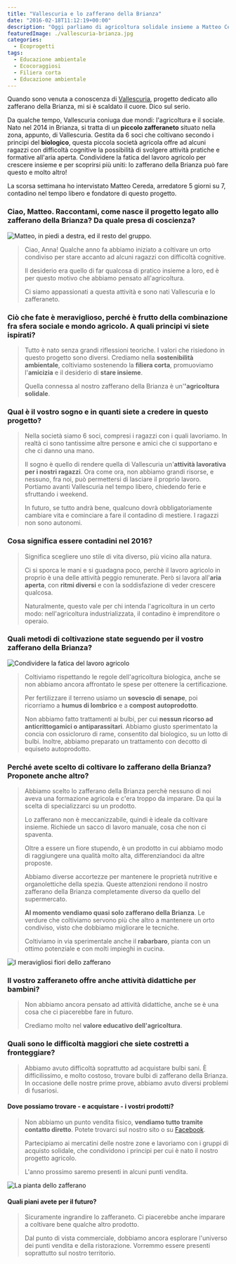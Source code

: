 ```yaml
---
title: "Vallescuria e lo zafferano della Brianza"
date: "2016-02-18T11:12:19+00:00"
description: "Oggi parliamo di agricoltura solidale insieme a Matteo Cereda, uno dei fondatori di Vallescuria, uno zafferaneto che coniuga sociale e lavoro agricolo."
featuredImage: ./vallescuria-brianza.jpg
categories:
  - Ecoprogetti
tags:
  - Educazione ambientale
  - Ecocoraggiosi
  - Filiera corta
  - Educazione ambientale
---
```


Quando sono venuta a conoscenza di [Vallescuria](http://www.zafferanovallescuria.it), progetto dedicato allo zafferano della Brianza, mi si è scaldato il cuore. Dico sul serio.

Da qualche tempo, Vallescuria coniuga due mondi: l'agricoltura e il sociale.
Nato nel 2014 in Brianza, si tratta di un **piccolo zafferaneto** situato nella zona, appunto, di Vallescuria.
Gestita da 6 soci che coltivano secondo i principi del **biologico**, questa piccola società agricola offre ad alcuni ragazzi con difficoltà cognitive la possibilità di svolgere attività pratiche e formative all'aria aperta.
Condividere la fatica del lavoro agricolo per crescere insieme e per scoprirsi più uniti: lo zafferano della Brianza può fare questo e molto altro!

La scorsa settimana ho intervistato Matteo Cereda, arredatore 5 giorni su 7, contadino nel tempo libero e fondatore di questo progetto.

### Ciao, Matteo. Raccontami, come nasce il progetto legato allo zafferano della Brianza? Da quale presa di coscienza?

![Matteo, in piedi a destra, ed il resto del gruppo.](./vallescuria-gruppo.jpg)

> Ciao, Anna! Qualche anno fa abbiamo iniziato a coltivare un orto condiviso per stare accanto ad alcuni ragazzi con difficoltà cognitive.
>
> Il desiderio era quello di far qualcosa di pratico insieme a loro, ed è per questo motivo che abbiamo pensato all'agricoltura.
>
> Ci siamo appassionati a questa attività e sono nati Vallescuria e lo zafferaneto.

### Ciò che fate è meraviglioso, perché è frutto della combinazione fra sfera sociale e mondo agricolo. A quali principi vi siete ispirati?

> Tutto è nato senza grandi riflessioni teoriche. I valori che risiedono in questo progetto sono diversi. Crediamo nella **sostenibilità ambientale**, coltiviamo sostenendo la **filiera corta**, promuoviamo l'**amicizia** e il desiderio di **stare insieme**.
>
> Quella connessa al nostro zafferano della Brianza è un'**'agricoltura solidale**.

### Qual è il vostro sogno e in quanti siete a credere in questo progetto?

> Nella società siamo 6 soci, compresi i ragazzi con i quali lavoriamo. In realtà ci sono tantissime altre persone e amici che ci supportano e che ci danno una mano.
>
> Il sogno è quello di rendere quella di Vallescuria un'**attività lavorativa per i nostri ragazzi**. Ora come ora, non abbiamo grandi risorse, e nessuno, fra noi, può permettersi di lasciare il proprio lavoro. Portiamo avanti Vallescuria nel tempo libero, chiedendo ferie e sfruttando i weekend.
>
> In futuro, se tutto andrà bene, qualcuno dovrà obbligatoriamente cambiare vita e cominciare a fare il contadino di mestiere. I ragazzi non sono autonomi.

### Cosa significa essere contadini nel 2016?

> Significa scegliere uno stile di vita diverso, più vicino alla natura.
>
> Ci si sporca le mani e si guadagna poco, perchè il lavoro agricolo in proprio è una delle attività peggio remunerate. Però si lavora all'**aria aperta**, con **ritmi diversi** e con la soddisfazione di veder crescere qualcosa.
>
> Naturalmente, questo vale per chi intenda l'agricoltura in un certo modo: nell'agricoltura industrializzata, il contadino è imprenditore o operaio.

### Quali metodi di coltivazione state seguendo per il vostro zafferano della Brianza?

![Condividere la fatica del lavoro agricolo](./zafferano-brianza-3.jpg)

> Coltiviamo rispettando le regole dell'agricoltura biologica, anche se non abbiamo ancora affrontato le spese per ottenere la certificazione.
>
> Per fertilizzare il terreno usiamo un **sovescio di senape**, poi ricorriamo a **humus di lombrico** e a **compost autoprodotto**.
>
> Non abbiamo fatto trattamenti ai bulbi, per cui **nessun ricorso ad anticrittogamici o antiparassitari**. Abbiamo giusto sperimentato la concia con ossicloruro di rame, consentito dal biologico, su un lotto di bulbi. Inoltre, abbiamo preparato un trattamento con decotto di equiseto autoprodotto.

### Perché avete scelto di coltivare lo zafferano della Brianza? Proponete anche altro?

> Abbiamo scelto lo zafferano della Brianza perchè nessuno di noi aveva una formazione agricola e c'era troppo da imparare. Da qui la scelta di specializzarci su un prodotto.
>
> Lo zafferano non è meccanizzabile, quindi è ideale da coltivare insieme. Richiede un sacco di lavoro manuale, cosa che non ci spaventa.
>
> Oltre a essere un fiore stupendo, è un prodotto in cui abbiamo modo di raggiungere una qualità molto alta, differenziandoci da altre proposte.
>
> Abbiamo diverse accortezze per mantenere le proprietà nutritive e organolettiche della spezia. Queste attenzioni rendono il nostro zafferano della Brianza completamente diverso da quello del supermercato.
>
> **Al momento vendiamo quasi solo zafferano della Brianza**. Le verdure che coltiviamo servono più che altro a mantenere un orto condiviso, visto che dobbiamo migliorare le tecniche.
>
> Coltiviamo in via sperimentale anche il **rabarbaro**, pianta con un ottimo potenziale e con molti impieghi in cucina.

![I meravigliosi fiori dello zafferano](./zafferano-brianza-1.jpg)

### Il vostro zafferaneto offre anche attività didattiche per bambini?

> Non abbiamo ancora pensato ad attività didattiche, anche se è una cosa che ci piacerebbe fare in futuro.
>
> Crediamo molto nel **valore educativo dell'agricoltura**.

### Quali sono le difficoltà maggiori che siete costretti a fronteggiare?

> Abbiamo avuto difficoltà soprattutto ad acquistare bulbi sani. È difficilissimo, e molto costoso, trovare bulbi di zafferano della Brianza. In occasione delle nostre prime prove, abbiamo avuto diversi problemi di fusariosi.

#### Dove possiamo trovare - e acquistare - i vostri prodotti?

> Non abbiamo un punto vendita fisico, **vendiamo tutto tramite contatto diretto**. Potete trovarci sul nostro sito o su [Facebook](https://www.facebook.com/vallescuria).
>
> Partecipiamo ai mercatini delle nostre zone e lavoriamo con i gruppi di acquisto solidale, che condividono i principi per cui è nato il nostro progetto agricolo.
>
> L'anno prossimo saremo presenti in alcuni punti vendita.

![La pianta dello zafferano](./zafferano-brianza-2.jpg)

#### Quali piani avete per il futuro?

> Sicuramente ingrandire lo zafferaneto. Ci piacerebbe anche imparare a coltivare bene qualche altro prodotto.
>
> Dal punto di vista commerciale, dobbiamo ancora esplorare l'universo dei punti vendita e della ristorazione. Vorremmo essere presenti soprattutto sul nostro territorio.
